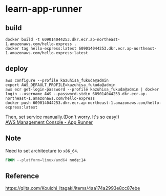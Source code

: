 # learn-app-runner

## build

```
docker build -t 609014044253.dkr.ecr.ap-northeast-1.amazonaws.com/hello-express . 
docker tag hello-express:latest 609014044253.dkr.ecr.ap-northeast-1.amazonaws.com/hello-express:latest
```

## deploy

```
aws configure --profile kazuhisa_fukuda@admin
export AWS_DEFAULT_PROFILE=kazuhisa_fukuda@admin
aws ecr get-login-password --profile kazuhisa_fukuda@admin | docker login --username AWS --password-stdin 609014044253.dkr.ecr.ap-northeast-1.amazonaws.com/hello-express
docker push 609014044253.dkr.ecr.ap-northeast-1.amazonaws.com/hello-express:latest
```

Then, set service manually.(Don't worry. It's so easy!)  
[AWS Management Console - App Runner](https://ap-northeast-1.console.aws.amazon.com/apprunner/home?region=ap-northeast-1#/services)

## Note
Need to set architecture to `x86_64`.

```Dockerfile
FROM --platform=linux/amd64 node:14
```

## Reference
https://qiita.com/Kouichi_Itagaki/items/4aa174a2993e8cc87ebe